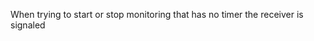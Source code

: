 When trying to start or stop monitoring <aBpmProcessDefinition> that has no timer the receiver is signaled